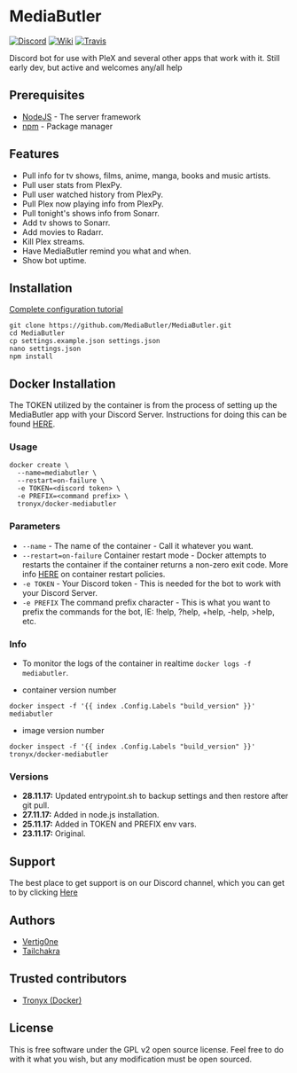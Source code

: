 # MediaButler
[![Discord](https://img.shields.io/badge/Chat-Discord-738bd7.svg?style=for-the-badge)](https://discord.gg/nH9t5sm)
[![Wiki](https://img.shields.io/badge/Wiki-Installation-738bd7.svg?style=for-the-badge)](https://github.com/MediaButler/MediaButler/wiki/Install)
[![Travis](https://img.shields.io/travis/rust-lang/rust.svg?style=for-the-badge)](https://travis-ci.org/MediaButler/MediaButler)

Discord bot for use with PleX and several other apps that work with it.
Still early dev, but active and welcomes any/all help

## Prerequisites
* [NodeJS](https://nodejs.org/en/) - The server framework
* [npm](https://www.npmjs.com/) - Package manager

## Features
* Pull info for tv shows, films, anime, manga, books and music artists.
* Pull user stats from PlexPy.
* Pull user watched history from PlexPy.
* Pull Plex now playing info from PlexPy.
* Pull tonight's shows info from Sonarr.
* Add tv shows to Sonarr.
* Add movies to Radarr.
* Kill Plex streams.
* Have MediaButler remind you what and when.
* Show bot uptime.

## Installation
[Complete configuration tutorial](https://github.com/MediaButler/MediaButler/wiki/Install)

    git clone https://github.com/MediaButler/MediaButler.git
    cd MediaButler
    cp settings.example.json settings.json
    nano settings.json
    npm install

## Docker Installation
The TOKEN utilized by the container is from the process of setting up the MediaButler app with your Discord Server. Instructions for doing this can be found [HERE](https://github.com/MediaButler/MediaButler/wiki/Install:Discord "HERE").

### Usage
```
docker create \
  --name=mediabutler \
  --restart=on-failure \
  -e TOKEN=<discord token> \
  -e PREFIX=<command prefix> \
  tronyx/docker-mediabutler
```

### Parameters
* `--name` - The name of the container - Call it whatever you want.
* `--restart=on-failure` Container restart mode - Docker attempts to restarts the container if the container returns a non-zero exit code. More info [HERE](https://docs.docker.com/engine/admin/start-containers-automatically/ "HERE") on container restart policies.
* `-e TOKEN` - Your Discord token - This is needed for the bot to work with your Discord Server.
* `-e PREFIX` The command prefix character - This is what you want to prefix the commands for the bot, IE: !help, ?help, +help, -help, >help, etc.

### Info

* To monitor the logs of the container in realtime `docker logs -f mediabutler`.

* container version number

`docker inspect -f '{{ index .Config.Labels "build_version" }}' mediabutler`

* image version number

`docker inspect -f '{{ index .Config.Labels "build_version" }}' tronyx/docker-mediabutler`

### Versions
+ **28.11.17:** Updated entrypoint.sh to backup settings and then restore after git pull.
+ **27.11.17:** Added in node.js installation.
+ **25.11.17:** Added in TOKEN and PREFIX env vars.
+ **23.11.17:** Original.

## Support
The best place to get support is on our Discord channel, which you can get to by clicking [Here](https://discord.gg/nH9t5sm)


## Authors
* [Vertig0ne](https://github.com/Vertig0ne)
* [Tailchakra](https://github.com/Tailchakra)

## Trusted contributors
* [Tronyx (Docker)](https://github.com/christronyxyocum)

## License
This is free software under the GPL v2 open source license. Feel free to do with it what you wish, but any modification must be open sourced.
